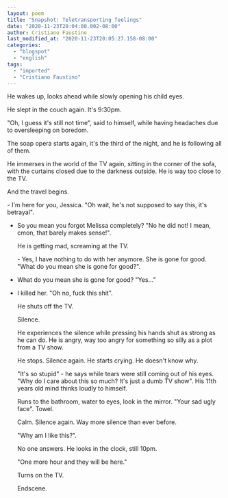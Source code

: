 ```yaml
---
layout: poem
title: "Snapshot: Teletransporting feelings"
date: "2020-11-23T20:04:00.002-08:00"
author: Cristiano Faustino
last_modified_at: "2020-11-23T20:05:27.158-08:00"
categories:
  - "blogspot"
  - "english"
tags:
  - "imported"
  - "Cristiano Faustino"
---
```


<p>He wakes up, looks ahead while slowly opening his child eyes.</p><p>He slept in the couch again. It's 9:30pm.</p><p>"Oh, I guess it's still not time", said to himself, while having headaches due to oversleeping on boredom.</p><p>The soap opera starts again, it's the third of the night, and he is following all of them.</p><p>He immerses in the world of the TV again, sitting in the corner of the sofa, with the curtains closed due to the darkness outside. He is way too close to the TV.</p><p>And the travel begins.</p><p>- I'm here for you, Jessica. "Oh wait, he's not supposed to say this, it's betrayal".

- So you mean you forgot Melissa completely? "No he did not! I mean, cmon, that barely makes sense!".</p><p>He is getting mad, screaming at the TV.</p><p>- Yes, I have nothing to do with her anymore. She is gone for good. "What do you mean she is gone for good?".

- What do you mean she is gone for good? "Yes..."

- I killed her. "Oh no, fuck this shit".</p><p>He shuts off the TV.</p><p>Silence.</p><p>He experiences the silence while pressing his hands shut as strong as he can do. He is angry, way too angry for something so silly as a plot from a TV show.</p><p>He stops. Silence again. He starts crying. He doesn't know why.</p><p>"It's so stupid" - he says while tears were still coming out of his eyes. "Why do I care about this so much? It's just a dumb TV show". His 11th years old mind thinks loudly to himself.</p><p>Runs to the bathroom, water to eyes, look in the mirror. "Your sad ugly face". Towel.</p><p>Calm. Silence again. Way more silence than ever before.</p><p>"Why am I like this?".</p><p>No one answers. He looks in the clock, still 10pm. </p><p>"One more hour and they will be here."</p><p>Turns on the TV.</p><p>Endscene.</p>